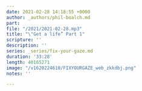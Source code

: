 ```yaml
---
date: 2021-02-28 14:18:55 +0000
author: _authors/phil-boalch.md
part: 
file: "/2021/2021-02-28.mp3"
title: "\"Get a life” Part 1"
scripture: ''
description: ''
series: _series/fix-your-gaze.md
duration: '33:28'
length: 40165271
image: "/v1620224610/FIXYOURGAZE_web_zkkdbj.png"
notes: ''

---
```

